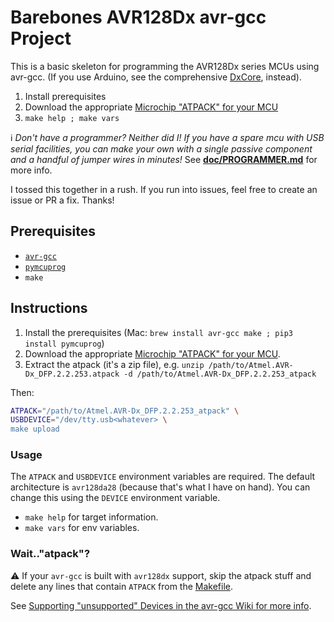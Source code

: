 Barebones AVR128Dx avr-gcc Project
==================================

This is a basic skeleton for programming the AVR128Dx series MCUs using avr-gcc. (If you use Arduino, see the comprehensive [DxCore](https://github.com/SpenceKonde/DxCore), instead).

 1. Install prerequisites
 1. Download the appropriate [Microchip "ATPACK" for your MCU](http://packs.download.atmel.com/)
 1. `make help ; make vars`

:information_source: _Don't have a programmer? Neither did I! If you have a spare
mcu with USB serial facilities, you can make your own with a single passive
component and a handful of jumper wires in minutes!_ See **[doc/PROGRAMMER.md](./doc/PROGRAMMER.md)** for more info.

I tossed this together in a rush. If you run into issues, feel free to create
an issue or PR a fix. Thanks!

Prerequisites
-------------

 - [`avr-gcc`](https://gcc.gnu.org/wiki/avr-gcc)
 - [`pymcuprog`](https://pypi.org/project/pymcuprog/)
 - `make`


Instructions
------------
 1. Install the prerequisites (Mac: `brew install avr-gcc make ; pip3 install pymcuprog`)
 1. Download the appropriate [Microchip "ATPACK" for your MCU](http://packs.download.atmel.com/).
 1. Extract the atpack (it's a zip file), e.g. `unzip /path/to/Atmel.AVR-Dx_DFP.2.2.253.atpack -d /path/to/Atmel.AVR-Dx_DFP.2.2.253_atpack`

Then:

```bash
ATPACK="/path/to/Atmel.AVR-Dx_DFP.2.2.253_atpack" \
USBDEVICE="/dev/tty.usb<whatever> \
make upload
```


### Usage

The `ATPACK` and `USBDEVICE` environment variables are required. The default
architecture is `avr128da28` (because that's what I have on hand). You can
change this using the `DEVICE` environment variable.

 - `make help` for target information.
 - `make vars` for env variables.

### Wait.."atpack"?
:warning: If your `avr-gcc` is built with `avr128dx` support, skip the
atpack stuff and delete any lines that contain `ATPACK` from the [Makefile](./Makefile).

See [Supporting "unsupported" Devices in the avr-gcc Wiki for more info](https://gcc.gnu.org/wiki/avr-gcc#Supporting_.22unsupported.22_Devices).
